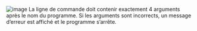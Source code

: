 
![image](https://github.com/user-attachments/assets/228ac849-6bc1-4498-a187-79d9a2ac543e)
La ligne de commande doit contenir exactement 4 arguments après le nom du programme.
Si les arguments sont incorrects, un message d’erreur est affiché et le programme s’arrête.
